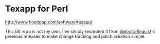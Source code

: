# Texapp for Perl #
http://www.floodgap.com/software/texapp/

This Git repo is not my own. I've simply recreated it from [@doctorlinguist](https://alpha.app.net/doctorlinguist)'s previous releases to make change tracking and patch creation simple.
